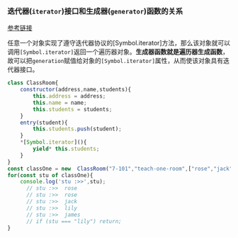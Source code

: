 ### 迭代器(`iterator`)接口和生成器(`generator`)函数的关系  
[参考链接](https://zhuanlan.zhihu.com/p/183124536)  

任意一个对象实现了遵守迭代器协议的[Symbol.iterator]方法，那么该对象就可以调用`[Symbol.iterator]`返回一个遍历器对象。**生成器函数就是遍历器生成函数**，故可以把`generation`赋值给对象的`[Symbol.iterator]`属性，从而使该对象具有迭代器接口。   
```javascript
class ClassRoom{
    constructor(address,name,students){
        this.address = address;
        this.name = name;
        this.students = students;
    }
    entry(student){
        this.students.push(student);
    }
    *[Symbol.iterator](){
        yield* this.students;
    }
}
const classOne = new  ClassRoom("7-101","teach-one-room",["rose","jack","lily","james"]);  
for(const stu of classOne){
    console.log('stu :>>',stu);
      // stu :>>  rose
      // stu :>>  rose
      // stu :>>  jack
      // stu :>>  lily
      // stu :>>  james
      // if (stu === "lily") return;
}
```
